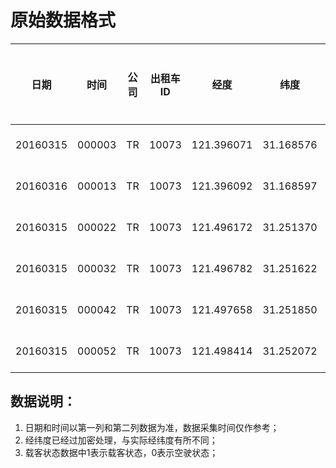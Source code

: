 # 原始数据格式

|日期|时间|公司|出租车ID|经度|纬度|速度|航角|未知字段|载客状态|数据可用性|数据采集时间|
|:--------:|:------:|:-------:|:--------:|:--:|:--:|:--:|:--:|:--:|:--:|:--:|:----------:|
|20160315|000003|TR|10073|121.396071|31.168576|0|9|0|0|1|2016-03-16 00:00:05|
|20160316|000013|TR|10073|121.396092|31.168597|0|9|0|0|1|2016-03-16 00:00:15|
|20160315|000022|TR|10073|121.496172|31.251370|13|50|0|1|1|2016-03-15 00:00:24|
|20160315|000032|TR|10073|121.496782|31.251622|35|63|0|1|1|2016-03-15 00:00:34|
|20160315|000042|TR|10073|121.497658|31.251850|30|68|0|1|1|2016-03-15 00:00:47|
|20160315|000052|TR|10073|121.498414|31.252072|16|75|0|1|1|2016-03-15 00:00:57|

## 数据说明：
1. 日期和时间以第一列和第二列数据为准，数据采集时间仅作参考；
2. 经纬度已经过加密处理，与实际经纬度有所不同；
3. 载客状态数据中1表示载客状态，0表示空驶状态；